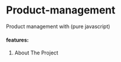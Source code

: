 # Product-management
Product management with (pure javascript)



<summary><h4>features:</h4></summary>
<ol>
  <li>
    <a>About The Project</a>
  </li>
</ol>
